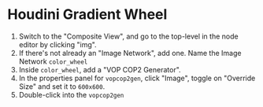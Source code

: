 # Houdini Gradient Wheel

1. Switch to the "Composite View", and go to the top-level in the node editor by clicking "img".
2. If there's not already an "Image Network", add one. Name the Image Network `color_wheel`
3. Inside `color_wheel`, add a "VOP COP2 Generator".
4. In the properties panel for `vopcop2gen`, click "Image", toggle on "Override Size" and set it to `600x600`.
5. Double-click into the `vopcop2gen`
